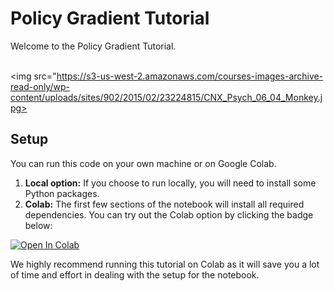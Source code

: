 # Policy Gradient Tutorial

Welcome to the Policy Gradient Tutorial.
<br>
<br>

<img src="https://s3-us-west-2.amazonaws.com/courses-images-archive-read-only/wp-content/uploads/sites/902/2015/02/23224815/CNX_Psych_06_04_Monkey.jpg>

## Setup

You can run this code on your own machine or on Google Colab.

1. **Local option:** If you choose to run locally, you will need to install some Python packages.
2. **Colab:** The first few sections of the notebook will install all required dependencies. You can try out the Colab option by clicking the badge below:

[![Open In Colab](https://colab.research.google.com/assets/colab-badge.svg)](https://colab.research.google.com/github/CLAIR-LAB-TECHNION/CLAI/blob/dev/tutorials/tut04/Policy_Gradient.ipynb?hl=en)

We highly recommend running this tutorial on Colab as it will save you a lot of time and effort in dealing with the setup for the notebook.
